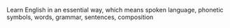 Learn English in an essential way, which means spoken language, phonetic symbols, words, grammar, sentences, composition
